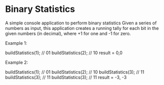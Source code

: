 # Binary Statistics
A simple console application to perform binary statistics
Given a series of numbers as input, this application creates a running tally for each bit in the given numbers (in decimal), where +1 for one and -1 for zero.

Example 1:

buildStatistics(1); // 01
buildStatistics(2); // 10
result = 0,0

Example 2:

buildStatistics(1); // 01
buildStatistics(2); // 10
buildStatistics(3); // 11
buildStatistics(3); // 11
buildStatistics(3); // 11
result = -3, -3
